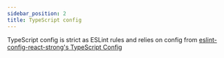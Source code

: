 ```yaml
---
sidebar_position: 2
title: TypeScript config
---
```


TypeScript config is strict as ESLint rules and relies on config from [eslint-config-react-strong's TypeScript Config](https://github.com/svbutko/eslint-config-react-strong/blob/master/configs/tsconfig.md)
